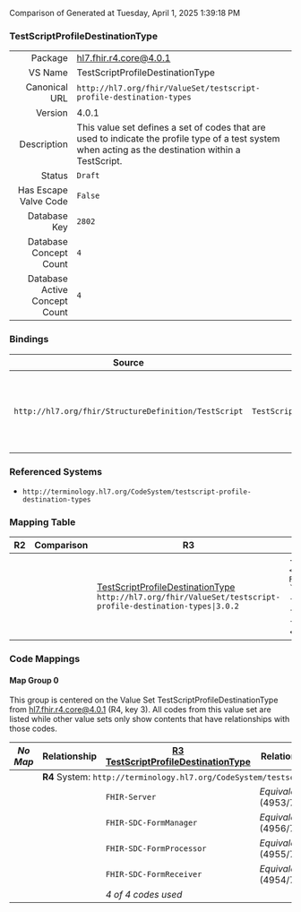 Comparison of 
Generated at Tuesday, April 1, 2025 1:39:18 PM

### TestScriptProfileDestinationType

|      |     |
| ---: | --- |
| Package | hl7.fhir.r4.core@4.0.1 |
| VS Name | TestScriptProfileDestinationType |
| Canonical URL | `http://hl7.org/fhir/ValueSet/testscript-profile-destination-types` |
| Version | 4.0.1 |
| Description | This value set defines a set of codes that are used to indicate the profile type of a test system when acting as the destination within a TestScript. |
| Status | `Draft` |
| Has Escape Valve Code | `False` |
| Database Key | `2802` |
| Database Concept Count | `4` |
| Database Active Concept Count | `4` |
### Bindings

| Source | Element | Binding | Strength | Element Short |
| ------ | ------- | ------- | -------- | ------------- |
| `http://hl7.org/fhir/StructureDefinition/TestScript` | `TestScript.destination.profile` | `http://hl7.org/fhir/ValueSet/testscript-profile-destination-types` | `Extensible` | FHIR-Server \| FHIR-SDC-FormManager \| FHIR-SDC-FormReceiver \| FHIR-SDC-FormProcessor |

### Referenced Systems

* `http://terminology.hl7.org/CodeSystem/testscript-profile-destination-types`
### Mapping Table

| R2 | Comparison | R3 | Comparison | R4 | Comparison | R4B | Comparison | R5
| --- | --- | --- | --- | --- | --- | --- | --- | ---
| | | [TestScriptProfileDestinationType](/docs/R3/ValueSets/TestScriptProfileDestinationType.md)<br/> `http://hl7.org/fhir/ValueSet/testscript-profile-destination-types\|3.0.2` | →→→→→→→<br/>``<br/>- DBKey: `531`<br/>- Reviewed: `n/a`<br/>- By: `n/a`<br/>→→→→→→→<hr/>←←←←←←←<br/>``<br/>- DBKey: `753`<br/>- Reviewed: `n/a`<br/>- By: `n/a`<br/>←←←←←←←| [TestScriptProfileDestinationType](/docs/R4/ValueSets/TestScriptProfileDestinationType.md)<br/> `http://hl7.org/fhir/ValueSet/testscript-profile-destination-types\|4.0.1` | <br/>*no map*<br/><hr/><br/>*no map*<br/>| | | | 
### Code Mappings


#### Map Group 0

This group is centered on the Value Set TestScriptProfileDestinationType from hl7.fhir.r4.core@4.0.1 (R4, key 3).
All codes from this value set are listed while other value sets only show contents that have relationships with those codes.

| *No Map* | Relationship | [R3 TestScriptProfileDestinationType](/docs/R3/ValueSets/TestScriptProfileDestinationType.md)| Relationship | R4 TestScriptProfileDestinationType| Relationship | *No Map* | Relationship | *No Map* 
| --- | --- | --- | --- | --- | --- | --- | --- | ---
| <td colspan="8">**R4** System: `http://terminology.hl7.org/CodeSystem/testscript-profile-destination-types`
| | | `FHIR-Server`| _Equivalent_ <br/>(4953/7297)| **`FHIR-Server`**| | | | | 
| | | `FHIR-SDC-FormManager`| _Equivalent_ <br/>(4956/7300)| **`FHIR-SDC-FormManager`**| | | | | 
| | | `FHIR-SDC-FormProcessor`| _Equivalent_ <br/>(4955/7299)| **`FHIR-SDC-FormProcessor`**| | | | | 
| | | `FHIR-SDC-FormReceiver`| _Equivalent_ <br/>(4954/7298)| **`FHIR-SDC-FormReceiver`**| | | | | 
| | | *4 of 4 codes used* | | *4 of 4 codes used* | | | | 

